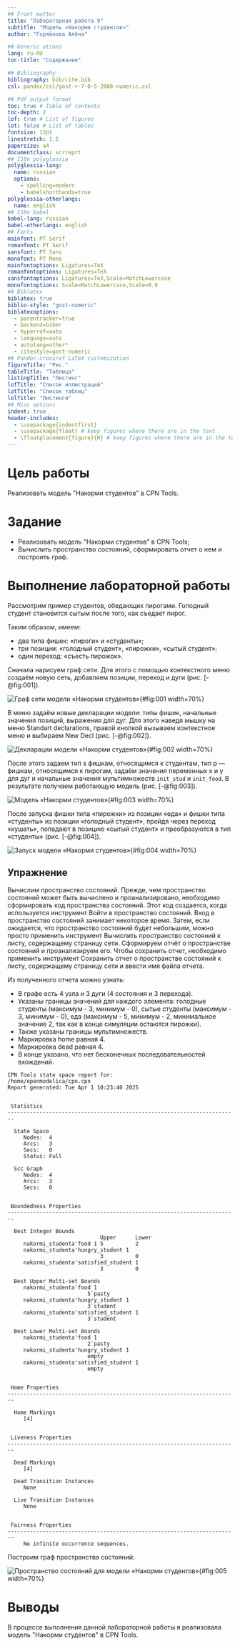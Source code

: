 ```yaml
---
## Front matter
title: "Лабораторная работа 9"
subtitle: "Модель «Накорми студентов»"
author: "Горяйнова Алёна"

## Generic otions
lang: ru-RU
toc-title: "Содержание"

## Bibliography
bibliography: bib/cite.bib
csl: pandoc/csl/gost-r-7-0-5-2008-numeric.csl

## Pdf output format
toc: true # Table of contents
toc-depth: 2
lof: true # List of figures
lot: false # List of tables
fontsize: 12pt
linestretch: 1.5
papersize: a4
documentclass: scrreprt
## I18n polyglossia
polyglossia-lang:
  name: russian
  options:
	- spelling=modern
	- babelshorthands=true
polyglossia-otherlangs:
  name: english
## I18n babel
babel-lang: russian
babel-otherlangs: english
## Fonts
mainfont: PT Serif
romanfont: PT Serif
sansfont: PT Sans
monofont: PT Mono
mainfontoptions: Ligatures=TeX
romanfontoptions: Ligatures=TeX
sansfontoptions: Ligatures=TeX,Scale=MatchLowercase
monofontoptions: Scale=MatchLowercase,Scale=0.9
## Biblatex
biblatex: true
biblio-style: "gost-numeric"
biblatexoptions:
  - parentracker=true
  - backend=biber
  - hyperref=auto
  - language=auto
  - autolang=other*
  - citestyle=gost-numeric
## Pandoc-crossref LaTeX customization
figureTitle: "Рис."
tableTitle: "Таблица"
listingTitle: "Листинг"
lofTitle: "Список иллюстраций"
lotTitle: "Список таблиц"
lolTitle: "Листинги"
## Misc options
indent: true
header-includes:
  - \usepackage{indentfirst}
  - \usepackage{float} # keep figures where there are in the text
  - \floatplacement{figure}{H} # keep figures where there are in the text
---
```


# Цель работы

Реализовать модель "Накорми студентов" в CPN Tools.

# Задание

- Реализовать модель "Накорми студентов" в CPN Tools;
- Вычислить пространство состояний, сформировать отчет о нем и построить граф.

# Выполнение лабораторной работы

Рассмотрим пример студентов, обедающих пирогами. Голодный студент становится сытым после того, как съедает пирог.

Таким образом, имеем:
- два типа фишек: «пироги» и «студенты»;
- три позиции: «голодный студент», «пирожки», «сытый студент»;
- один переход: «съесть пирожок».

Сначала нарисуем граф сети. Для этого с помощью контекстного меню создаём новую
сеть, добавляем позиции, переход и дуги (рис. [-@fig:001]).

![Граф сети модели «Накорми студентов»](image/1.png){#fig:001 width=70%}

В меню задаём новые декларации модели: типы фишек, начальные значения
позиций, выражения для дуг. Для этого наведя мышку на меню Standart declarations,
правой кнопкой вызываем контекстное меню и выбираем New Decl (рис. [-@fig:002]).

![Декларации модели «Накорми студентов»](image/2.png){#fig:002 width=70%}

После этого задаем тип s фишкам, относящимся к студентам, тип p — фишкам,
относящимся к пирогам, задаём значения переменных x и y для дуг и начальные
значения мультимножеств `init_stud` и `init_food`. В результате получаем работающую модель (рис. [-@fig:003]).

![Модель «Накорми студентов»](image/3.png){#fig:003 width=70%}

После запуска фишки типа «пирожки» из позиции «еда» и фишки типа «студенты» из позиции «голодный студент», пройдя через переход «кушать», попадают
в позицию «сытый студент» и преобразуются в тип «студенты» (рис. [-@fig:004]).

![Запуск модели «Накорми студентов»](image/4.png){#fig:004 width=70%}

## Упражнение

Вычислим пространство состояний. Прежде, чем пространство состояний может быть вычислено и проанализировано, необходимо сформировать код пространства состояний. Этот код создается, когда используется инструмент Войти в пространство состояний. Вход в пространство состояний занимает некоторое время. Затем, если ожидается, что пространство состояний будет небольшим, можно просто применить инструмент Вычислить пространство состояний к листу, содержащему страницу сети. Сформируем отчёт о пространстве состояний и проанализируем его.  Чтобы сохранить отчет, необходимо применить инструмент Сохранить отчет о пространстве состояний к листу, содержащему страницу сети и ввести имя файла отчета.

Из полученного отчета можно узнать:

- В графе есть 4 узла и 3 дуги (4 состояния и 3 перехода).
- Указаны границы значений для каждого элемента: голодные студенты (максимум - 3, минимум - 0), сытые студенты (максимум - 3, минимум - 0), еда (максимум - 5, минимум - 2, минимальное значение 2, так как в конце симуляции остаются пирожки).
- Также указаны границы мультимножеств.
- Маркировка home равная 4.
- Маркировка dead равная 4.
- В конце указано, что нет бесконечных последовательностей вхождений.


```
CPN Tools state space report for:
/home/openmodelica/cpn.cpn
Report generated: Tue Apr 1 10:23:40 2025


 Statistics
------------------------------------------------------------------------

  State Space
     Nodes:  4
     Arcs:   3
     Secs:   0
     Status: Full

  Scc Graph
     Nodes:  4
     Arcs:   3
     Secs:   0


 Boundedness Properties
------------------------------------------------------------------------

  Best Integer Bounds
                             Upper      Lower
     nakormi_studenta'food 1 5          2
     nakormi_studenta'hungry_student 1
                             3          0
     nakormi_studenta'satisfied_student 1
                             3          0

  Best Upper Multi-set Bounds
     nakormi_studenta'food 1
                         5`pasty
     nakormi_studenta'hungry_student 1
                         3`student
     nakormi_studenta'satisfied_student 1
                         3`student

  Best Lower Multi-set Bounds
     nakormi_studenta'food 1
                         2`pasty
     nakormi_studenta'hungry_student 1
                         empty
     nakormi_studenta'satisfied_student 1
                         empty


 Home Properties
------------------------------------------------------------------------

  Home Markings
     [4]


 Liveness Properties
------------------------------------------------------------------------

  Dead Markings
     [4]

  Dead Transition Instances
     None

  Live Transition Instances
     None


 Fairness Properties
------------------------------------------------------------------------
     No infinite occurrence sequences.
```

Построим граф пространства состояний:

![ Пространство состояний для модели «Накорми студентов»](image/5.png){#fig:005 width=70%}

# Выводы

В процессе выполнения данной лабораторной работы я реализовала модель "Накорми студентов" в CPN Tools.
